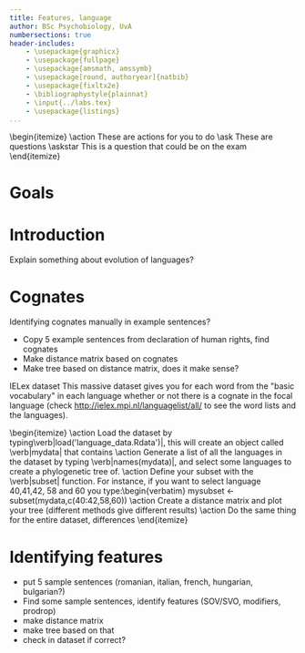 ```yaml
---
title: Features, language
author: BSc Psychobiology, UvA
numbersections: true
header-includes:
    - \usepackage{graphicx}
    - \usepackage{fullpage}
    - \usepackage{amsmath, amssymb}
    - \usepackage[round, authoryear]{natbib}
    - \usepackage{fixltx2e}
    - \bibliographystyle{plainnat}
    - \input{../labs.tex}
    - \usepackage{listings}
...
```


\begin{itemize}
\action These are actions for you to do
\ask These are questions
\askstar This is a question that could be on the exam
\end{itemize}

# Goals

# Introduction

Explain something about evolution of languages?

# Cognates

Identifying cognates manually in example sentences?

- Copy 5 example sentences from declaration of human rights, find cognates
- Make distance matrix based on cognates
- Make tree based on distance matrix, does it make sense?

IELex dataset
This massive dataset gives you for each word from the "basic vocabulary" in each language whether or not there is a cognate in the focal language (check http://ielex.mpi.nl/languagelist/all/ to see the word lists and the languages).

\begin{itemize}
\action Load the dataset by typing\verb|load('language_data.Rdata')|, this will create an object called \verb|mydata| that contains
\action Generate a list of all the languages in the dataset by typing \verb|names(mydata)|, and select some languages to create a phylogenetic tree of.
\action Define your subset with the \verb|subset| function. For instance, if you want to select language 40,41,42, 58 and 60 you type:\begin{verbatim}
mysubset <- subset(mydata,c(40:42,58,60))
\action Create a distance matrix and plot your tree (different methods give different results)
\action Do the same thing for the entire dataset, differences
\end{itemize}


# Identifying features

- put 5 sample sentences (romanian, italian, french, hungarian, bulgarian?)
- Find some sample sentences, identify features (SOV/SVO, modifiers, prodrop)
- make distance matrix
- make tree based on that
- check in dataset if correct?

